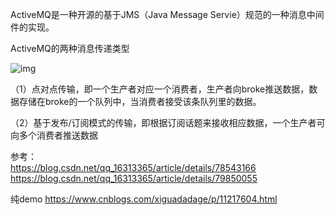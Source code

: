 ActiveMQ是一种开源的基于JMS（Java Message Servie）规范的一种消息中间件的实现。

ActiveMQ的两种消息传递类型

![img](https://img2018.cnblogs.com/blog/1468250/201907/1468250-20190720132250768-792851447.png)

（1）点对点传输，即一个生产者对应一个消费者，生产者向broke推送数据，数据存储在broke的一个队列中，当消费者接受该条队列里的数据。

（2）基于发布/订阅模式的传输，即根据订阅话题来接收相应数据，一个生产者可向多个消费者推送数据





参考：  
https://blog.csdn.net/qq_16313365/article/details/78543166  
https://blog.csdn.net/qq_16313365/article/details/79850055  

纯demo https://www.cnblogs.com/xiguadadage/p/11217604.html



